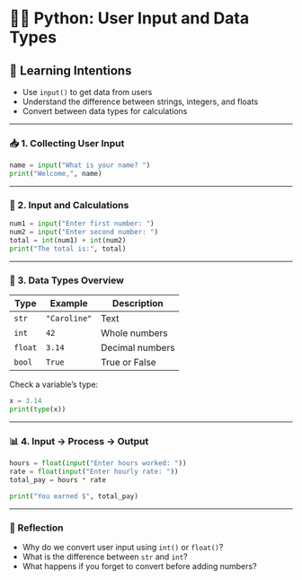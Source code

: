 # 🧍‍♀️ Python: User Input and Data Types

## 🎯 Learning Intentions
- Use `input()` to get data from users
- Understand the difference between strings, integers, and floats
- Convert between data types for calculations

---

### 📥 1. Collecting User Input
```python
name = input("What is your name? ")
print("Welcome,", name)
```

---

### 🔢 2. Input and Calculations
```python
num1 = input("Enter first number: ")
num2 = input("Enter second number: ")
total = int(num1) + int(num2)
print("The total is:", total)
```

---

### 🧮 3. Data Types Overview

| Type | Example | Description |
|------|----------|-------------|
| `str` | `"Caroline"` | Text |
| `int` | `42` | Whole numbers |
| `float` | `3.14` | Decimal numbers |
| `bool` | `True` | True or False |

Check a variable’s type:
```python
x = 3.14
print(type(x))
```

---

### 📊 4. Input → Process → Output
```python
hours = float(input("Enter hours worked: "))
rate = float(input("Enter hourly rate: "))
total_pay = hours * rate

print("You earned $", total_pay)
```

---

### 🧠 Reflection
- Why do we convert user input using `int()` or `float()`?  
- What is the difference between `str` and `int`?  
- What happens if you forget to convert before adding numbers?
